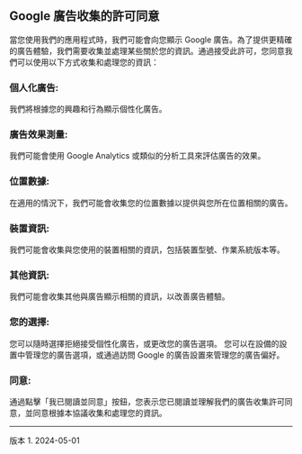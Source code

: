 ## Google 廣告收集的許可同意

當您使用我們的應用程式時，我們可能會向您顯示 Google 廣告。為了提供更精確的廣告體驗，我們需要收集並處理某些關於您的資訊。通過接受此許可，您同意我們可以使用以下方式收集和處理您的資訊：

### 個人化廣告:

我們將根據您的興趣和行為顯示個性化廣告。

### 廣告效果測量:

我們可能會使用 Google Analytics 或類似的分析工具來評估廣告的效果。

### 位置數據:

在適用的情況下，我們可能會收集您的位置數據以提供與您所在位置相關的廣告。

### 裝置資訊:

我們可能會收集與您使用的裝置相關的資訊，包括裝置型號、作業系統版本等。

### 其他資訊:

我們可能會收集其他與廣告顯示相關的資訊，以改善廣告體驗。

### 您的選擇:

您可以隨時選擇拒絕接受個性化廣告，或更改您的廣告選項。
您可以在設備的設置中管理您的廣告選項，或通過訪問 Google 的廣告設置來管理您的廣告偏好。

### 同意:

通過點擊「我已閱讀並同意」按鈕，您表示您已閱讀並理解我們的廣告收集許可同意，並同意根據本協議收集和處理您的資訊。

----
版本 1. 2024-05-01